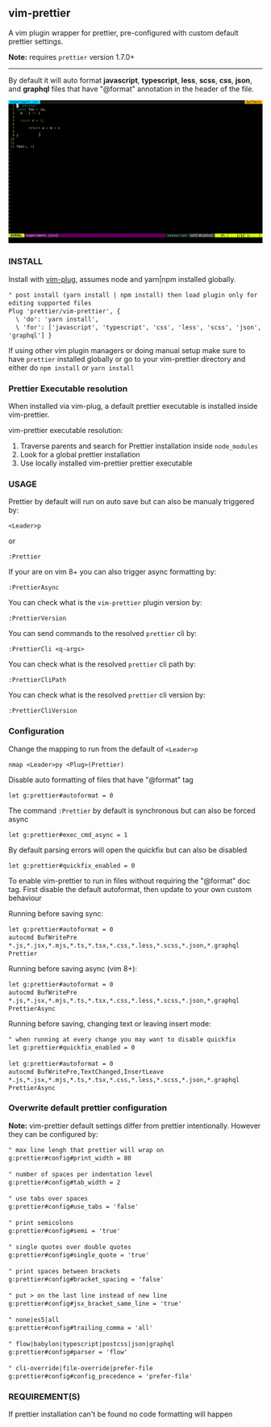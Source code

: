 ## vim-prettier

A vim plugin wrapper for prettier, pre-configured with custom default prettier settings.

**Note:** requires `prettier` version 1.7.0+

***

By default it will auto format **javascript**, **typescript**, **less**, **scss**, **css**, **json**, and **graphql** files that have "@format" annotation in the header of the file.

![vim-prettier](/media/vim-prettier.gif?raw=true "vim-prettier")

### INSTALL

Install with [vim-plug](https://github.com/junegunn/vim-plug), assumes node and yarn|npm installed globally.

```vim
" post install (yarn install | npm install) then load plugin only for editing supported files
Plug 'prettier/vim-prettier', {
  \ 'do': 'yarn install',
  \ 'for': ['javascript', 'typescript', 'css', 'less', 'scss', 'json', 'graphql'] }
```

If using other vim plugin managers or doing manual setup make sure to have `prettier` installed globally or go to your vim-prettier directory and either do `npm install` or `yarn install`

### Prettier Executable resolution

When installed via vim-plug, a default prettier executable is installed inside vim-prettier.

vim-prettier executable resolution:

1. Traverse parents and search for Prettier installation inside `node_modules`
2. Look for a global prettier installation
3. Use locally installed vim-prettier prettier executable

### USAGE

Prettier by default will run on auto save but can also be manualy triggered by:

```vim
<Leader>p
```

or

```vim
:Prettier
```

If your are on vim 8+ you can also trigger async formatting by:

```vim
:PrettierAsync
```

You can check what is the `vim-prettier` plugin version by: 

```vim
:PrettierVersion
```

You can send commands to the resolved `prettier` cli by:

```
:PrettierCli <q-args>
```

You can check what is the resolved `prettier` cli path by:

```vim
:PrettierCliPath
```

You can check what is the resolved `prettier` cli version by: 

```vim
:PrettierCliVersion
```

### Configuration

Change the mapping to run from the default of `<Leader>p`

```vim
nmap <Leader>py <Plug>(Prettier)
```

Disable auto formatting of files that have "@format" tag

```vim
let g:prettier#autoformat = 0
```

The command `:Prettier` by default is synchronous but can also be forced async

```vim
let g:prettier#exec_cmd_async = 1
```

By default parsing errors will open the quickfix but can also be disabled

```vim
let g:prettier#quickfix_enabled = 0
```

To enable vim-prettier to run in files without requiring the "@format" doc tag.
First disable the default autoformat, then update to your own custom behaviour

Running before saving sync:

```vim
let g:prettier#autoformat = 0
autocmd BufWritePre *.js,*.jsx,*.mjs,*.ts,*.tsx,*.css,*.less,*.scss,*.json,*.graphql Prettier
```

Running before saving async (vim 8+):

```vim
let g:prettier#autoformat = 0
autocmd BufWritePre *.js,*.jsx,*.mjs,*.ts,*.tsx,*.css,*.less,*.scss,*.json,*.graphql PrettierAsync
```

Running before saving, changing text or leaving insert mode:

```vim
" when running at every change you may want to disable quickfix
let g:prettier#quickfix_enabled = 0

let g:prettier#autoformat = 0
autocmd BufWritePre,TextChanged,InsertLeave *.js,*.jsx,*.mjs,*.ts,*.tsx,*.css,*.less,*.scss,*.json,*.graphql PrettierAsync
```

### Overwrite default prettier configuration

**Note:** vim-prettier default settings differ from prettier intentionally. However they can be configured by:

```vim
" max line lengh that prettier will wrap on
g:prettier#config#print_width = 80

" number of spaces per indentation level
g:prettier#config#tab_width = 2

" use tabs over spaces
g:prettier#config#use_tabs = 'false'

" print semicolons
g:prettier#config#semi = 'true'

" single quotes over double quotes
g:prettier#config#single_quote = 'true'

" print spaces between brackets
g:prettier#config#bracket_spacing = 'false'

" put > on the last line instead of new line
g:prettier#config#jsx_bracket_same_line = 'true'

" none|es5|all
g:prettier#config#trailing_comma = 'all'

" flow|babylon|typescript|postcss|json|graphql
g:prettier#config#parser = 'flow'

" cli-override|file-override|prefer-file
g:prettier#config#config_precedence = 'prefer-file'
```

### REQUIREMENT(S)

If prettier installation can't be found no code formatting will happen
